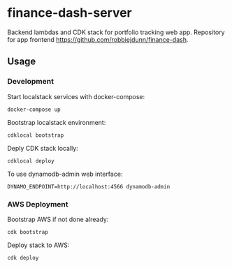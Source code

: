 # finance-dash-server

Backend lambdas and CDK stack for portfolio tracking web app. Repository for app frontend https://github.com/robbiejdunn/finance-dash.

## Usage

### Development

Start localstack services with docker-compose:

`docker-compose up`

Bootstrap localstack environment:

`cdklocal bootstrap`

Deply CDK stack locally:

`cdklocal deploy`

To use dynamodb-admin web interface:

`DYNAMO_ENDPOINT=http://localhost:4566 dynamodb-admin`

### AWS Deployment

Bootstrap AWS if not done already:

`cdk bootstrap`

Deploy stack to AWS:

`cdk deploy`
